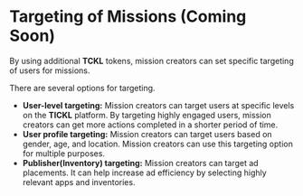 # Targeting of Missions (Coming Soon)

By using additional **TCKL** tokens, mission creators can set specific targeting of users for missions.

There are several options for targeting.

* **User-level targeting:** Mission creators can target users at specific levels on the **TICKL** platform. By targeting highly engaged users, mission creators can get more actions completed in a shorter period of time.
* **User profile targeting:** Mission creators can target users based on gender, age, and location. Mission creators can use this targeting option for multiple purposes.&#x20;
* **Publisher(Inventory) targeting:** Mission creators can target ad placements. It can help increase ad efficiency by selecting highly relevant apps and inventories.







